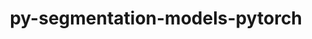 ---
title: "py-segmentation-models-pytorch"
layout: cache
categories: [package, develop]
meta: {"compilers": ["apple-clang@=16.0.0", "gcc@=13.2.0"], "num_specs": 97, "num_specs_by_stack": {"ml-darwin-aarch64-mps": 12, "ml-linux-aarch64-cpu": 22, "ml-linux-aarch64-cuda": 20, "ml-linux-x86_64-cpu": 21, "ml-linux-x86_64-cuda": 22, "root": 97}, "oss": ["sequoia", "ubuntu24.04"], "platforms": ["darwin", "linux"], "stacks": ["ml-darwin-aarch64-mps", "ml-linux-aarch64-cpu", "ml-linux-aarch64-cuda", "ml-linux-x86_64-cpu", "ml-linux-x86_64-cuda", "root"], "targets": ["aarch64", "x86_64_v3"], "versions": ["0.4.0"]}
spec_details: [{"compiler": "gcc@=13.2.0", "hash": "22y2iwnllyhaevbpe4py7qo6kokgfp4e", "os": "ubuntu24.04", "platform": "linux", "size": "-", "stacks": ["ml-linux-aarch64-cuda", "root"], "target": "aarch64", "variants": ["build_system=python_pip"], "versions": ["0.4.0"]}, {"compiler": "gcc@=13.2.0", "hash": "2av3fopwrvzd5o6cc6t4ecfwpfn26zun", "os": "ubuntu24.04", "platform": "linux", "size": "-", "stacks": ["ml-linux-x86_64-cpu", "root"], "target": "x86_64_v3", "variants": ["build_system=python_pip"], "versions": ["0.4.0"]}, {"compiler": "gcc@=13.2.0", "hash": "2dfihqxpd3hyrgldalxk2lc42jy7viiw", "os": "ubuntu24.04", "platform": "linux", "size": "-", "stacks": ["ml-linux-x86_64-cuda", "root"], "target": "x86_64_v3", "variants": ["build_system=python_pip"], "versions": ["0.4.0"]}, {"compiler": "gcc@=13.2.0", "hash": "2pj6rzedkmqdpn4bzo2ur2t4kv4d7ve3", "os": "ubuntu24.04", "platform": "linux", "size": "-", "stacks": ["ml-linux-aarch64-cpu", "root"], "target": "aarch64", "variants": ["build_system=python_pip"], "versions": ["0.4.0"]}, {"compiler": "gcc@=13.2.0", "hash": "2po5w7vsgmeabtvofp3bdutbdta3wgex", "os": "ubuntu24.04", "platform": "linux", "size": "-", "stacks": ["ml-linux-x86_64-cuda", "root"], "target": "x86_64_v3", "variants": ["build_system=python_pip"], "versions": ["0.4.0"]}, {"compiler": "gcc@=13.2.0", "hash": "3fcvg6xokxtyekin3j3lwc733uvivarg", "os": "ubuntu24.04", "platform": "linux", "size": "-", "stacks": ["ml-linux-aarch64-cuda", "root"], "target": "aarch64", "variants": ["build_system=python_pip"], "versions": ["0.4.0"]}, {"compiler": "gcc@=13.2.0", "hash": "3ohl6ayl4hfftyfqiloqshrkqcud2uvo", "os": "ubuntu24.04", "platform": "linux", "size": "-", "stacks": ["ml-linux-aarch64-cuda", "root"], "target": "aarch64", "variants": ["build_system=python_pip"], "versions": ["0.4.0"]}, {"compiler": "gcc@=13.2.0", "hash": "43kgf4uxs7aeteen7x5uo4qgrgfxxcu5", "os": "ubuntu24.04", "platform": "linux", "size": "-", "stacks": ["ml-linux-x86_64-cpu", "root"], "target": "x86_64_v3", "variants": ["build_system=python_pip"], "versions": ["0.4.0"]}, {"compiler": "gcc@=13.2.0", "hash": "56yqqbyeewkocjxw3f6gphqr73vrkyrf", "os": "ubuntu24.04", "platform": "linux", "size": "-", "stacks": ["ml-linux-aarch64-cpu", "root"], "target": "aarch64", "variants": ["build_system=python_pip"], "versions": ["0.4.0"]}, {"compiler": "gcc@=13.2.0", "hash": "5mvvplrfdhi5nmttxjx67poawllc2nry", "os": "ubuntu24.04", "platform": "linux", "size": "-", "stacks": ["ml-linux-x86_64-cuda", "root"], "target": "x86_64_v3", "variants": ["build_system=python_pip"], "versions": ["0.4.0"]}, {"compiler": "gcc@=13.2.0", "hash": "6bafajbaz4e7mh2k4lkpv6abxswpbsmp", "os": "ubuntu24.04", "platform": "linux", "size": "-", "stacks": ["ml-linux-x86_64-cpu", "root"], "target": "x86_64_v3", "variants": ["build_system=python_pip"], "versions": ["0.4.0"]}, {"compiler": "gcc@=13.2.0", "hash": "6bubjq6wrq26ichbsenu3qdofmyvtw2o", "os": "ubuntu24.04", "platform": "linux", "size": "-", "stacks": ["ml-linux-aarch64-cuda", "root"], "target": "aarch64", "variants": ["build_system=python_pip"], "versions": ["0.4.0"]}, {"compiler": "gcc@=13.2.0", "hash": "7ircq6szsz3tbh4illbwrz2ry5777wju", "os": "ubuntu24.04", "platform": "linux", "size": "-", "stacks": ["ml-linux-aarch64-cuda", "root"], "target": "aarch64", "variants": ["build_system=python_pip"], "versions": ["0.4.0"]}, {"compiler": "gcc@=13.2.0", "hash": "7oqovg7scufnmqzfovfyluopttjctpps", "os": "ubuntu24.04", "platform": "linux", "size": "-", "stacks": ["ml-linux-x86_64-cuda", "root"], "target": "x86_64_v3", "variants": ["build_system=python_pip"], "versions": ["0.4.0"]}, {"compiler": "apple-clang@=16.0.0", "hash": "ac4xexnxqeop7ed4a4znn2jpjyjs76xd", "os": "sequoia", "platform": "darwin", "size": "-", "stacks": ["ml-darwin-aarch64-mps", "root"], "target": "aarch64", "variants": ["build_system=python_pip"], "versions": ["0.4.0"]}, {"compiler": "gcc@=13.2.0", "hash": "afy6zknqvortf3ypt2ehiio3bcjzu354", "os": "ubuntu24.04", "platform": "linux", "size": "-", "stacks": ["ml-linux-aarch64-cpu", "root"], "target": "aarch64", "variants": ["build_system=python_pip"], "versions": ["0.4.0"]}, {"compiler": "gcc@=13.2.0", "hash": "awbku5bhbrrfw3c2whraxuvhvm25szy4", "os": "ubuntu24.04", "platform": "linux", "size": "-", "stacks": ["ml-linux-aarch64-cuda", "root"], "target": "aarch64", "variants": ["build_system=python_pip"], "versions": ["0.4.0"]}, {"compiler": "gcc@=13.2.0", "hash": "bb3urqzant6rl7r5eyhhqa7jk4wpp7wq", "os": "ubuntu24.04", "platform": "linux", "size": "-", "stacks": ["ml-linux-aarch64-cuda", "root"], "target": "aarch64", "variants": ["build_system=python_pip"], "versions": ["0.4.0"]}, {"compiler": "gcc@=13.2.0", "hash": "bc6rzuvy76utkuyvqcfk2epsrwl6fwwc", "os": "ubuntu24.04", "platform": "linux", "size": "-", "stacks": ["ml-linux-x86_64-cpu", "root"], "target": "x86_64_v3", "variants": ["build_system=python_pip"], "versions": ["0.4.0"]}, {"compiler": "gcc@=13.2.0", "hash": "bk6baohdaugteqytf2h2t7zezmrit3ed", "os": "ubuntu24.04", "platform": "linux", "size": "-", "stacks": ["ml-linux-x86_64-cpu", "root"], "target": "x86_64_v3", "variants": ["build_system=python_pip"], "versions": ["0.4.0"]}, {"compiler": "apple-clang@=16.0.0", "hash": "bwpd476evkpmoty7y44dg72nrxny7l2e", "os": "sequoia", "platform": "darwin", "size": "-", "stacks": ["ml-darwin-aarch64-mps", "root"], "target": "aarch64", "variants": ["build_system=python_pip"], "versions": ["0.4.0"]}, {"compiler": "apple-clang@=16.0.0", "hash": "ckalefkv3v7t2g4oxvm7fkzxv4x6o6qe", "os": "sequoia", "platform": "darwin", "size": "-", "stacks": ["ml-darwin-aarch64-mps", "root"], "target": "aarch64", "variants": ["build_system=python_pip"], "versions": ["0.4.0"]}, {"compiler": "gcc@=13.2.0", "hash": "cszzfspywolbf4xwwzjxotcbc6sy7utc", "os": "ubuntu24.04", "platform": "linux", "size": "-", "stacks": ["ml-linux-aarch64-cpu", "root"], "target": "aarch64", "variants": ["build_system=python_pip"], "versions": ["0.4.0"]}, {"compiler": "gcc@=13.2.0", "hash": "ctm2cat4lrmzwlrjxjgqyyqmkmzcjiin", "os": "ubuntu24.04", "platform": "linux", "size": "-", "stacks": ["ml-linux-x86_64-cpu", "root"], "target": "x86_64_v3", "variants": ["build_system=python_pip"], "versions": ["0.4.0"]}, {"compiler": "gcc@=13.2.0", "hash": "cyluhw4k6n5guj6imt5wncvndgszqmmc", "os": "ubuntu24.04", "platform": "linux", "size": "-", "stacks": ["ml-linux-x86_64-cuda", "root"], "target": "x86_64_v3", "variants": ["build_system=python_pip"], "versions": ["0.4.0"]}, {"compiler": "gcc@=13.2.0", "hash": "dcmghxlufup3zbuckf66kuapwl45xty4", "os": "ubuntu24.04", "platform": "linux", "size": "-", "stacks": ["ml-linux-x86_64-cuda", "root"], "target": "x86_64_v3", "variants": ["build_system=python_pip"], "versions": ["0.4.0"]}, {"compiler": "gcc@=13.2.0", "hash": "dduwqueuosq4woejmwvxvmhaeo5e7dmw", "os": "ubuntu24.04", "platform": "linux", "size": "-", "stacks": ["ml-linux-x86_64-cpu", "root"], "target": "x86_64_v3", "variants": ["build_system=python_pip"], "versions": ["0.4.0"]}, {"compiler": "apple-clang@=16.0.0", "hash": "dkddqzlhalnearrpkf3ixlul2nc4tmw7", "os": "sequoia", "platform": "darwin", "size": "-", "stacks": ["ml-darwin-aarch64-mps", "root"], "target": "aarch64", "variants": ["build_system=python_pip"], "versions": ["0.4.0"]}, {"compiler": "gcc@=13.2.0", "hash": "dp5rvxoncl2ikmrie6izia7tvfmzbkqd", "os": "ubuntu24.04", "platform": "linux", "size": "-", "stacks": ["ml-linux-aarch64-cuda", "root"], "target": "aarch64", "variants": ["build_system=python_pip"], "versions": ["0.4.0"]}, {"compiler": "gcc@=13.2.0", "hash": "ejbgtgzgbs2pqdhawo7gvyw7pt4tbrnr", "os": "ubuntu24.04", "platform": "linux", "size": "-", "stacks": ["ml-linux-aarch64-cuda", "root"], "target": "aarch64", "variants": ["build_system=python_pip"], "versions": ["0.4.0"]}, {"compiler": "gcc@=13.2.0", "hash": "f6aah2h6w4ucdofcdsnqdqkfjvmlicyl", "os": "ubuntu24.04", "platform": "linux", "size": "-", "stacks": ["ml-linux-x86_64-cuda", "root"], "target": "x86_64_v3", "variants": ["build_system=python_pip"], "versions": ["0.4.0"]}, {"compiler": "gcc@=13.2.0", "hash": "fcgva6gkfml5mnszlfrcuw22r3u2otxl", "os": "ubuntu24.04", "platform": "linux", "size": "-", "stacks": ["ml-linux-aarch64-cpu", "root"], "target": "aarch64", "variants": ["build_system=python_pip"], "versions": ["0.4.0"]}, {"compiler": "gcc@=13.2.0", "hash": "gboy7xhpsmuyz5xtu5uaa2gmasf3jqyu", "os": "ubuntu24.04", "platform": "linux", "size": "-", "stacks": ["ml-linux-aarch64-cuda", "root"], "target": "aarch64", "variants": ["build_system=python_pip"], "versions": ["0.4.0"]}, {"compiler": "gcc@=13.2.0", "hash": "gdkkkx4mpgqlwwglnffc7fcp4w5hntsh", "os": "ubuntu24.04", "platform": "linux", "size": "-", "stacks": ["ml-linux-x86_64-cuda", "root"], "target": "x86_64_v3", "variants": ["build_system=python_pip"], "versions": ["0.4.0"]}, {"compiler": "gcc@=13.2.0", "hash": "gjuieypc6mv5nfcsp4sekzmge5ztvrf2", "os": "ubuntu24.04", "platform": "linux", "size": "-", "stacks": ["ml-linux-x86_64-cuda", "root"], "target": "x86_64_v3", "variants": ["build_system=python_pip"], "versions": ["0.4.0"]}, {"compiler": "gcc@=13.2.0", "hash": "grrxtlrby4e2oatbwixsg3gtyzswq3eh", "os": "ubuntu24.04", "platform": "linux", "size": "-", "stacks": ["ml-linux-x86_64-cuda", "root"], "target": "x86_64_v3", "variants": ["build_system=python_pip"], "versions": ["0.4.0"]}, {"compiler": "gcc@=13.2.0", "hash": "hjuux3s2yk3niutobtjltqj4vrbbgajd", "os": "ubuntu24.04", "platform": "linux", "size": "-", "stacks": ["ml-linux-aarch64-cpu", "root"], "target": "aarch64", "variants": ["build_system=python_pip"], "versions": ["0.4.0"]}, {"compiler": "gcc@=13.2.0", "hash": "hzg7n7cyblksk7boct3txdsifmiosrvq", "os": "ubuntu24.04", "platform": "linux", "size": "-", "stacks": ["ml-linux-aarch64-cuda", "root"], "target": "aarch64", "variants": ["build_system=python_pip"], "versions": ["0.4.0"]}, {"compiler": "gcc@=13.2.0", "hash": "iraxgnoqgbwg4zakdfx7z4ibejbhumvl", "os": "ubuntu24.04", "platform": "linux", "size": "-", "stacks": ["ml-linux-aarch64-cpu", "root"], "target": "aarch64", "variants": ["build_system=python_pip"], "versions": ["0.4.0"]}, {"compiler": "gcc@=13.2.0", "hash": "isab3cwx3xomng43scner43sxe6sqray", "os": "ubuntu24.04", "platform": "linux", "size": "-", "stacks": ["ml-linux-x86_64-cpu", "root"], "target": "x86_64_v3", "variants": ["build_system=python_pip"], "versions": ["0.4.0"]}, {"compiler": "gcc@=13.2.0", "hash": "itd5rf5dslm4vh4yhrbs3l3qu4godpua", "os": "ubuntu24.04", "platform": "linux", "size": "-", "stacks": ["ml-linux-aarch64-cpu", "root"], "target": "aarch64", "variants": ["build_system=python_pip"], "versions": ["0.4.0"]}, {"compiler": "gcc@=13.2.0", "hash": "ixfdjc3p46c2cjn7sggbp3ugccx4wruu", "os": "ubuntu24.04", "platform": "linux", "size": "-", "stacks": ["ml-linux-aarch64-cpu", "root"], "target": "aarch64", "variants": ["build_system=python_pip"], "versions": ["0.4.0"]}, {"compiler": "gcc@=13.2.0", "hash": "jc24lbnnzetknw762tdwezhtohhu5b43", "os": "ubuntu24.04", "platform": "linux", "size": "-", "stacks": ["ml-linux-aarch64-cpu", "root"], "target": "aarch64", "variants": ["build_system=python_pip"], "versions": ["0.4.0"]}, {"compiler": "gcc@=13.2.0", "hash": "jy6yspfhs4heng7zivgz7gizsffrsxcz", "os": "ubuntu24.04", "platform": "linux", "size": "-", "stacks": ["ml-linux-aarch64-cuda", "root"], "target": "aarch64", "variants": ["build_system=python_pip"], "versions": ["0.4.0"]}, {"compiler": "gcc@=13.2.0", "hash": "jyxtyswoxewouta6dhhis2s5rsiol422", "os": "ubuntu24.04", "platform": "linux", "size": "-", "stacks": ["ml-linux-x86_64-cpu", "root"], "target": "x86_64_v3", "variants": ["build_system=python_pip"], "versions": ["0.4.0"]}, {"compiler": "gcc@=13.2.0", "hash": "koqq5gqrc7qinmiif4mitp4wofpcpkz3", "os": "ubuntu24.04", "platform": "linux", "size": "-", "stacks": ["ml-linux-x86_64-cuda", "root"], "target": "x86_64_v3", "variants": ["build_system=python_pip"], "versions": ["0.4.0"]}, {"compiler": "gcc@=13.2.0", "hash": "l33kp4cowxxser6phh5ms5wbeixscsh4", "os": "ubuntu24.04", "platform": "linux", "size": "-", "stacks": ["ml-linux-x86_64-cuda", "root"], "target": "x86_64_v3", "variants": ["build_system=python_pip"], "versions": ["0.4.0"]}, {"compiler": "gcc@=13.2.0", "hash": "llpxcztqhx4dlhglqbzxkux7t7f5a2gr", "os": "ubuntu24.04", "platform": "linux", "size": "-", "stacks": ["ml-linux-x86_64-cpu", "root"], "target": "x86_64_v3", "variants": ["build_system=python_pip"], "versions": ["0.4.0"]}, {"compiler": "gcc@=13.2.0", "hash": "mb2mqeliefcvo3zwzkafyczo3b72papu", "os": "ubuntu24.04", "platform": "linux", "size": "-", "stacks": ["ml-linux-x86_64-cuda", "root"], "target": "x86_64_v3", "variants": ["build_system=python_pip"], "versions": ["0.4.0"]}, {"compiler": "gcc@=13.2.0", "hash": "njurbmje5dvla37besmfrosdmu3jkj2s", "os": "ubuntu24.04", "platform": "linux", "size": "-", "stacks": ["ml-linux-x86_64-cuda", "root"], "target": "x86_64_v3", "variants": ["build_system=python_pip"], "versions": ["0.4.0"]}, {"compiler": "gcc@=13.2.0", "hash": "noegtkffylbqmknxmf644iqyqfyn24oo", "os": "ubuntu24.04", "platform": "linux", "size": "-", "stacks": ["ml-linux-aarch64-cpu", "root"], "target": "aarch64", "variants": ["build_system=python_pip"], "versions": ["0.4.0"]}, {"compiler": "gcc@=13.2.0", "hash": "nqi5pxmwvefcgpcensq55pfm6kmbb4x3", "os": "ubuntu24.04", "platform": "linux", "size": "-", "stacks": ["ml-linux-aarch64-cuda", "root"], "target": "aarch64", "variants": ["build_system=python_pip"], "versions": ["0.4.0"]}, {"compiler": "gcc@=13.2.0", "hash": "nrp5qgsor5sj2x2bavcnkoxo3fh2gl5n", "os": "ubuntu24.04", "platform": "linux", "size": "-", "stacks": ["ml-linux-aarch64-cuda", "root"], "target": "aarch64", "variants": ["build_system=python_pip"], "versions": ["0.4.0"]}, {"compiler": "apple-clang@=16.0.0", "hash": "nvnwofrbxgsnupdejmszxxe6556heoit", "os": "sequoia", "platform": "darwin", "size": "-", "stacks": ["ml-darwin-aarch64-mps", "root"], "target": "aarch64", "variants": ["build_system=python_pip"], "versions": ["0.4.0"]}, {"compiler": "gcc@=13.2.0", "hash": "nw635giw63eg26tywbzb5lwgsudhzg56", "os": "ubuntu24.04", "platform": "linux", "size": "-", "stacks": ["ml-linux-aarch64-cpu", "root"], "target": "aarch64", "variants": ["build_system=python_pip"], "versions": ["0.4.0"]}, {"compiler": "gcc@=13.2.0", "hash": "obq4b5dn5deivezlhv2gblulmull6mx2", "os": "ubuntu24.04", "platform": "linux", "size": "-", "stacks": ["ml-linux-aarch64-cuda", "root"], "target": "aarch64", "variants": ["build_system=python_pip"], "versions": ["0.4.0"]}, {"compiler": "gcc@=13.2.0", "hash": "ohxcn3yh2kn6jsgr44fchockyjreif2g", "os": "ubuntu24.04", "platform": "linux", "size": "-", "stacks": ["ml-linux-x86_64-cuda", "root"], "target": "x86_64_v3", "variants": ["build_system=python_pip"], "versions": ["0.4.0"]}, {"compiler": "gcc@=13.2.0", "hash": "oihkaovs5xfzlcfmbly6zk63lpicn43c", "os": "ubuntu24.04", "platform": "linux", "size": "-", "stacks": ["ml-linux-x86_64-cuda", "root"], "target": "x86_64_v3", "variants": ["build_system=python_pip"], "versions": ["0.4.0"]}, {"compiler": "gcc@=13.2.0", "hash": "ow4giv4t7ffuuugewo47f3dztf2m4klu", "os": "ubuntu24.04", "platform": "linux", "size": "-", "stacks": ["ml-linux-aarch64-cpu", "root"], "target": "aarch64", "variants": ["build_system=python_pip"], "versions": ["0.4.0"]}, {"compiler": "gcc@=13.2.0", "hash": "przm2md2ru4deieabjhbpmk5f5ay6rc2", "os": "ubuntu24.04", "platform": "linux", "size": "-", "stacks": ["ml-linux-aarch64-cuda", "root"], "target": "aarch64", "variants": ["build_system=python_pip"], "versions": ["0.4.0"]}, {"compiler": "gcc@=13.2.0", "hash": "q37tjpf2gzp6hlscsoe2se2cwr4ee6e2", "os": "ubuntu24.04", "platform": "linux", "size": "-", "stacks": ["ml-linux-x86_64-cpu", "root"], "target": "x86_64_v3", "variants": ["build_system=python_pip"], "versions": ["0.4.0"]}, {"compiler": "gcc@=13.2.0", "hash": "q7qnoml5pghggg5qvzqqowdstdbxhemp", "os": "ubuntu24.04", "platform": "linux", "size": "-", "stacks": ["ml-linux-x86_64-cuda", "root"], "target": "x86_64_v3", "variants": ["build_system=python_pip"], "versions": ["0.4.0"]}, {"compiler": "apple-clang@=16.0.0", "hash": "ql5wyb45wl7h36rmcm5wzlerm73t2zyj", "os": "sequoia", "platform": "darwin", "size": "-", "stacks": ["ml-darwin-aarch64-mps", "root"], "target": "aarch64", "variants": ["build_system=python_pip"], "versions": ["0.4.0"]}, {"compiler": "gcc@=13.2.0", "hash": "qs6vun6y7ylhg2ydzwvktkfeffkg6avd", "os": "ubuntu24.04", "platform": "linux", "size": "-", "stacks": ["ml-linux-x86_64-cpu", "root"], "target": "x86_64_v3", "variants": ["build_system=python_pip"], "versions": ["0.4.0"]}, {"compiler": "gcc@=13.2.0", "hash": "qvefhd72afpgw5ruvhapmva2viyhgko4", "os": "ubuntu24.04", "platform": "linux", "size": "-", "stacks": ["ml-linux-x86_64-cpu", "root"], "target": "x86_64_v3", "variants": ["build_system=python_pip"], "versions": ["0.4.0"]}, {"compiler": "apple-clang@=16.0.0", "hash": "qxi44ag3ynzlt7rsxxua5pbkri3rjzmx", "os": "sequoia", "platform": "darwin", "size": "-", "stacks": ["ml-darwin-aarch64-mps", "root"], "target": "aarch64", "variants": ["build_system=python_pip"], "versions": ["0.4.0"]}, {"compiler": "gcc@=13.2.0", "hash": "qyjpbgyjp5hasfd7qp7gvuzcwr6yjxnz", "os": "ubuntu24.04", "platform": "linux", "size": "-", "stacks": ["ml-linux-x86_64-cpu", "root"], "target": "x86_64_v3", "variants": ["build_system=python_pip"], "versions": ["0.4.0"]}, {"compiler": "gcc@=13.2.0", "hash": "rguww6s6nbhycchoa62f4o5tmfpytzx7", "os": "ubuntu24.04", "platform": "linux", "size": "-", "stacks": ["ml-linux-x86_64-cuda", "root"], "target": "x86_64_v3", "variants": ["build_system=python_pip"], "versions": ["0.4.0"]}, {"compiler": "gcc@=13.2.0", "hash": "rl47bwfcke3u6bqbs6uxzstcvey6amyx", "os": "ubuntu24.04", "platform": "linux", "size": "-", "stacks": ["ml-linux-aarch64-cuda", "root"], "target": "aarch64", "variants": ["build_system=python_pip"], "versions": ["0.4.0"]}, {"compiler": "gcc@=13.2.0", "hash": "rqepfetnq26xg6atbvkuwefbocoslk4d", "os": "ubuntu24.04", "platform": "linux", "size": "-", "stacks": ["ml-linux-x86_64-cpu", "root"], "target": "x86_64_v3", "variants": ["build_system=python_pip"], "versions": ["0.4.0"]}, {"compiler": "apple-clang@=16.0.0", "hash": "ryjpsyw3nrylx722ttvjwcvtpooiun6p", "os": "sequoia", "platform": "darwin", "size": "-", "stacks": ["ml-darwin-aarch64-mps", "root"], "target": "aarch64", "variants": ["build_system=python_pip"], "versions": ["0.4.0"]}, {"compiler": "gcc@=13.2.0", "hash": "s7vjn3y7ydrcgujucn2gpfxpzutkqr6a", "os": "ubuntu24.04", "platform": "linux", "size": "-", "stacks": ["ml-linux-x86_64-cpu", "root"], "target": "x86_64_v3", "variants": ["build_system=python_pip"], "versions": ["0.4.0"]}, {"compiler": "gcc@=13.2.0", "hash": "sdavfgfyt2ziwuyall6cnr2ijrdl34p5", "os": "ubuntu24.04", "platform": "linux", "size": "-", "stacks": ["ml-linux-x86_64-cpu", "root"], "target": "x86_64_v3", "variants": ["build_system=python_pip"], "versions": ["0.4.0"]}, {"compiler": "apple-clang@=16.0.0", "hash": "sic5mklh3shepy2jgpfalf4ueoyxwiwv", "os": "sequoia", "platform": "darwin", "size": "-", "stacks": ["ml-darwin-aarch64-mps", "root"], "target": "aarch64", "variants": ["build_system=python_pip"], "versions": ["0.4.0"]}, {"compiler": "gcc@=13.2.0", "hash": "tpfx6lz6vsb4vjwvjzijmotfwa2iw6d5", "os": "ubuntu24.04", "platform": "linux", "size": "-", "stacks": ["ml-linux-aarch64-cuda", "root"], "target": "aarch64", "variants": ["build_system=python_pip"], "versions": ["0.4.0"]}, {"compiler": "gcc@=13.2.0", "hash": "ttnifzkdg5vsxk265uevwkaeaonuf433", "os": "ubuntu24.04", "platform": "linux", "size": "-", "stacks": ["ml-linux-aarch64-cpu", "root"], "target": "aarch64", "variants": ["build_system=python_pip"], "versions": ["0.4.0"]}, {"compiler": "gcc@=13.2.0", "hash": "tzzlwaehkbevz54pss46ihiahuqfiiey", "os": "ubuntu24.04", "platform": "linux", "size": "-", "stacks": ["ml-linux-aarch64-cpu", "root"], "target": "aarch64", "variants": ["build_system=python_pip"], "versions": ["0.4.0"]}, {"compiler": "gcc@=13.2.0", "hash": "u53335uzlrcwpziks4h5hsplhzfn33a6", "os": "ubuntu24.04", "platform": "linux", "size": "-", "stacks": ["ml-linux-x86_64-cuda", "root"], "target": "x86_64_v3", "variants": ["build_system=python_pip"], "versions": ["0.4.0"]}, {"compiler": "gcc@=13.2.0", "hash": "ve6gvppzt3vaorweuqjjknvgsrlcvhrk", "os": "ubuntu24.04", "platform": "linux", "size": "-", "stacks": ["ml-linux-x86_64-cuda", "root"], "target": "x86_64_v3", "variants": ["build_system=python_pip"], "versions": ["0.4.0"]}, {"compiler": "gcc@=13.2.0", "hash": "veidp6ktmeeuchbtemttj2snzhqgdpnm", "os": "ubuntu24.04", "platform": "linux", "size": "-", "stacks": ["ml-linux-x86_64-cuda", "root"], "target": "x86_64_v3", "variants": ["build_system=python_pip"], "versions": ["0.4.0"]}, {"compiler": "gcc@=13.2.0", "hash": "vmajyrworf5vr2tcli5433dazyihrsrk", "os": "ubuntu24.04", "platform": "linux", "size": "-", "stacks": ["ml-linux-aarch64-cpu", "root"], "target": "aarch64", "variants": ["build_system=python_pip"], "versions": ["0.4.0"]}, {"compiler": "gcc@=13.2.0", "hash": "vrfihlptnjk5g2o5fvwsjoxauebw3mfl", "os": "ubuntu24.04", "platform": "linux", "size": "-", "stacks": ["ml-linux-x86_64-cpu", "root"], "target": "x86_64_v3", "variants": ["build_system=python_pip"], "versions": ["0.4.0"]}, {"compiler": "gcc@=13.2.0", "hash": "vyvcuqlxwzepjtayr7bow45n6zzepeig", "os": "ubuntu24.04", "platform": "linux", "size": "-", "stacks": ["ml-linux-aarch64-cuda", "root"], "target": "aarch64", "variants": ["build_system=python_pip"], "versions": ["0.4.0"]}, {"compiler": "gcc@=13.2.0", "hash": "wbuaygsg5guc6zq6yyk5ofzxe25haqcc", "os": "ubuntu24.04", "platform": "linux", "size": "-", "stacks": ["ml-linux-aarch64-cuda", "root"], "target": "aarch64", "variants": ["build_system=python_pip"], "versions": ["0.4.0"]}, {"compiler": "apple-clang@=16.0.0", "hash": "we2m7bz6qthch7ovpfzvaica44atwu6o", "os": "sequoia", "platform": "darwin", "size": "-", "stacks": ["ml-darwin-aarch64-mps", "root"], "target": "aarch64", "variants": ["build_system=python_pip"], "versions": ["0.4.0"]}, {"compiler": "gcc@=13.2.0", "hash": "whrjn7yvnne2kjbuvw66o4x4ccwerz6l", "os": "ubuntu24.04", "platform": "linux", "size": "-", "stacks": ["ml-linux-aarch64-cpu", "root"], "target": "aarch64", "variants": ["build_system=python_pip"], "versions": ["0.4.0"]}, {"compiler": "gcc@=13.2.0", "hash": "wk4eddwtntggc6tcwfhrgrdlnwj6rctm", "os": "ubuntu24.04", "platform": "linux", "size": "-", "stacks": ["ml-linux-x86_64-cpu", "root"], "target": "x86_64_v3", "variants": ["build_system=python_pip"], "versions": ["0.4.0"]}, {"compiler": "gcc@=13.2.0", "hash": "wqtmzs2pw7dat2jk55rmlokxkuexgugk", "os": "ubuntu24.04", "platform": "linux", "size": "-", "stacks": ["ml-linux-aarch64-cpu", "root"], "target": "aarch64", "variants": ["build_system=python_pip"], "versions": ["0.4.0"]}, {"compiler": "gcc@=13.2.0", "hash": "x4qpnhjzw6hyeffzgg3pwapqhajb7sn3", "os": "ubuntu24.04", "platform": "linux", "size": "-", "stacks": ["ml-linux-x86_64-cuda", "root"], "target": "x86_64_v3", "variants": ["build_system=python_pip"], "versions": ["0.4.0"]}, {"compiler": "gcc@=13.2.0", "hash": "xjzlfqfhqn42weiz6jqluar5sseo42sz", "os": "ubuntu24.04", "platform": "linux", "size": "-", "stacks": ["ml-linux-aarch64-cpu", "root"], "target": "aarch64", "variants": ["build_system=python_pip"], "versions": ["0.4.0"]}, {"compiler": "gcc@=13.2.0", "hash": "xqavn5mxakvlqwowcg676qqhjowv42mw", "os": "ubuntu24.04", "platform": "linux", "size": "-", "stacks": ["ml-linux-x86_64-cpu", "root"], "target": "x86_64_v3", "variants": ["build_system=python_pip"], "versions": ["0.4.0"]}, {"compiler": "apple-clang@=16.0.0", "hash": "xqnfphyfldhoydhba7q43box47ly6p27", "os": "sequoia", "platform": "darwin", "size": "-", "stacks": ["ml-darwin-aarch64-mps", "root"], "target": "aarch64", "variants": ["build_system=python_pip"], "versions": ["0.4.0"]}, {"compiler": "apple-clang@=16.0.0", "hash": "yfwn7rpkwmm2ah3sizggot7tuvevlje6", "os": "sequoia", "platform": "darwin", "size": "-", "stacks": ["ml-darwin-aarch64-mps", "root"], "target": "aarch64", "variants": ["build_system=python_pip"], "versions": ["0.4.0"]}, {"compiler": "gcc@=13.2.0", "hash": "yuzztrvyj5swi4eychnnjgdoggrgpc4t", "os": "ubuntu24.04", "platform": "linux", "size": "-", "stacks": ["ml-linux-x86_64-cpu", "root"], "target": "x86_64_v3", "variants": ["build_system=python_pip"], "versions": ["0.4.0"]}, {"compiler": "gcc@=13.2.0", "hash": "zdfpl25l2mfh6q7yag5rwcni2qwzmw7t", "os": "ubuntu24.04", "platform": "linux", "size": "-", "stacks": ["ml-linux-aarch64-cpu", "root"], "target": "aarch64", "variants": ["build_system=python_pip"], "versions": ["0.4.0"]}, {"compiler": "gcc@=13.2.0", "hash": "zi2p2eyphtclc4kwbkugwwoiam25ngaq", "os": "ubuntu24.04", "platform": "linux", "size": "-", "stacks": ["ml-linux-aarch64-cpu", "root"], "target": "aarch64", "variants": ["build_system=python_pip"], "versions": ["0.4.0"]}, {"compiler": "gcc@=13.2.0", "hash": "zo5g7mcuxcukjbf2xnsokqesxbne3awg", "os": "ubuntu24.04", "platform": "linux", "size": "-", "stacks": ["ml-linux-aarch64-cpu", "root"], "target": "aarch64", "variants": ["build_system=python_pip"], "versions": ["0.4.0"]}]
---